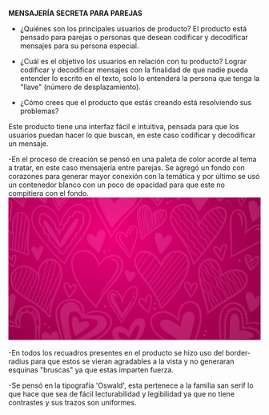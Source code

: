 **MENSAJERÍA SECRETA PARA PAREJAS**

* ¿Quiénes son los principales usuarios de producto?
  El producto está pensado para parejas o personas que desean codificar y decodificar mensajes para su persona especial.

* ¿Cuál es el objetivo los usuarios en relación con tu producto?
  Lograr codificar y decodificar mensajes con la finalidad de que nadie pueda entender lo escrito en el texto, solo lo entenderá la persona que tenga la "llave" (número de desplazamiento).

* ¿Cómo crees que el producto que estás creando está resolviendo sus problemas?

Este producto tiene una interfaz fácil e intuitiva, pensada para que los usuarios puedan hacer lo que buscan, en este caso codificar y decodificar un mensaje.

-En el proceso de creación se pensó en una paleta de color acorde al tema a tratar, en este caso mensajería entre parejas. Se agregó un fondo con corazones para generar mayor conexión con la temática y por último se usó un contenedor blanco con un poco de opacidad para que este no compitiera con el fondo.
<img src="fondo.jpg"/> 

-En todos los recuadros presentes en el producto se hizo uso del border-radius para que estos se vieran agradables a la vista y no generaran esquinas "bruscas" ya que estas imparten fuerza.

-Se pensó en la tipografía 'Oswald', esta pertenece a la familia san serif lo que hace que sea de fácil lecturabilidad y legibilidad ya que no tiene contrastes y sus trazos son uniformes.




  



